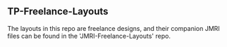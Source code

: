 ## TP-Freelance-Layouts  
The layouts in this repo are freelance designs, and their companion JMRI files can be found in the 'JMRI-Freelance-Layouts' repo.  
